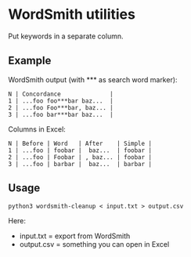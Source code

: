 WordSmith utilities
===================

Put keywords in a separate column.


Example
-------

WordSmith output (with *** as search word marker):

    N | Concordance              |
    1 | ...foo foo***bar baz...  |
    2 | ...foo Foo***bar, baz... |
    3 | ...foo bar***bar baz...  |

Columns in Excel:

    N | Before | Word   | After    | Simple |
    1 | ...foo | foobar |  baz...  | foobar |
    2 | ...foo | Foobar | , baz... | foobar |
    3 | ...foo | barbar |  baz...  | barbar |


Usage
-----

    python3 wordsmith-cleanup < input.txt > output.csv

Here:

- input.txt = export from WordSmith
- output.csv = something you can open in Excel
